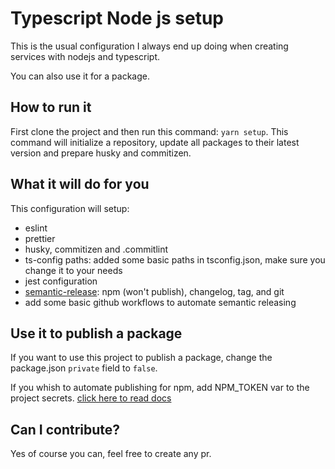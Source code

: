 # Typescript Node js setup

This is the usual configuration I always end up doing when creating services with nodejs and typescript.

You can also use it for a package.

## How to run it

First clone the project and then run this command: `yarn setup`. This command will initialize a repository, update all packages to their latest version and prepare husky and commitizen.

## What it will do for you

This configuration will setup:

-   eslint
-   prettier
-   husky, commitizen and .commitlint
-   ts-config paths: added some basic paths in tsconfig.json, make sure you change it to your needs
-   jest configuration
-   [semantic-release](https://semantic-release.gitbook.io/semantic-release/): npm (won't publish), changelog, tag, and git
-   add some basic github workflows to automate semantic releasing

## Use it to publish a package

If you want to use this project to publish a package, change the package.json `private` field to `false`.

If you whish to automate publishing for npm, add NPM_TOKEN var to the project secrets. [click here to read docs](https://github.com/semantic-release/npm)

## Can I contribute?

Yes of course you can, feel free to create any pr.
